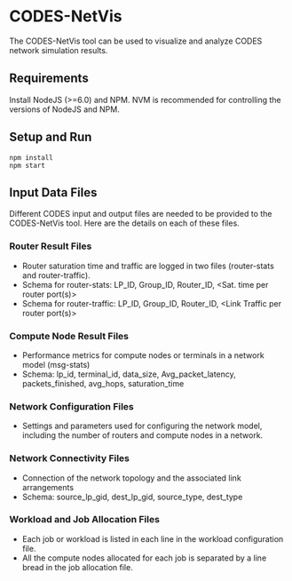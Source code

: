 # CODES-NetVis 

The CODES-NetVis tool can be used to visualize and analyze CODES network simulation results. 

## Requirements
Install NodeJS (>=6.0) and NPM. NVM is recommended for controlling the versions of NodeJS and NPM.

## Setup and Run
```
npm install
npm start
```


## Input Data Files
Different CODES input and output files are needed to be provided to the CODES-NetVis tool. Here are the details on each of these files.

### Router Result Files
* Router saturation time and traffic are logged in two files (router-stats and router-traffic). 
* Schema for router-stats: LP_ID, Group_ID, Router_ID, <Sat. time per router port(s)>
* Schema for router-traffic: LP_ID, Group_ID, Router_ID, <Link Traffic per router port(s)>

### Compute Node Result Files
* Performance metrics for compute nodes or terminals in a network model (msg-stats)
* Schema: lp_id, terminal_id, data_size, Avg_packet_latency, packets_finished, avg_hops, saturation_time

### Network Configuration Files
* Settings and parameters used for configuring the network model, including the number of routers and compute nodes in a network.  

### Network Connectivity Files
* Connection of the network topology and the associated link arrangements
* Schema: source_lp_gid, dest_lp_gid, source_type, dest_type

### Workload and Job Allocation Files
* Each job or workload is listed in each line in the workload configuration file.
* All the compute nodes allocated for each job is separated by a line bread in the job allocation file. 

